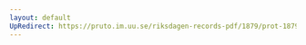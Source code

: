 ```yaml
---
layout: default
UpRedirect: https://pruto.im.uu.se/riksdagen-records-pdf/1879/prot-1879--ak--049/prot-1879--ak--049_013.pdf
---
```

